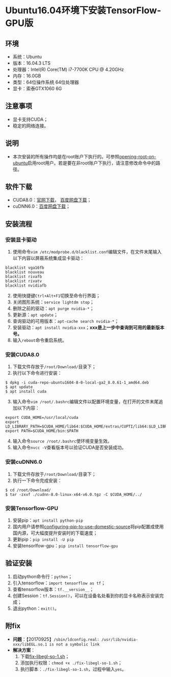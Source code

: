 # Ubuntu16.04环境下安装TensorFlow-GPU版
## 环境
* 系统：Ubuntu
* 版本：16.04.3 LTS
* 处理器：Intel(R) Core(TM) i7-7700K CPU @ 4.20GHz
* 内存：16.0GB
* 类型：64位操作系统 64位处理器
* 显卡：索泰GTX1060 6G
## 注意事项
* 显卡支持CUDA；
* 稳定的网络连接。
## 说明
* 本次安装的所有操作均是在root账户下执行的。可参照[opening-root-on-ubuntu](../ubuntu/opening-root-on-ubuntu.md)启用root用户。若是要在非root账户下执行，请注意修改命令中的路径。
## 软件下载
* CUDA8.0：[官网下载](http://developer2.download.nvidia.com/compute/cuda/8.0/secure/Prod2/local_installers/cuda-repo-ubuntu1604-8-0-local-ga2_8.0.61-1_amd64.deb)， [百度网盘下载](https://pan.baidu.com/s/1c1BTZW0)；
* cuDNN6.0：[百度网盘下载](https://pan.baidu.com/s/1o78RO6m)；
## 安装流程
### 安装显卡驱动
1. 使用命令`vim /etc/modprobe.d/blacklist.conf`编辑文件，在文件末尾输入以下内容以屏蔽系统集成显卡驱动：
  ```text
  blacklist vga16fb
  blacklist nouveau
  blacklist rivafb
  blacklist rivatv
  blacklist nvidiafb
  ```
2. 使用快捷键`Ctrl+Alt+F1`切换至命令行界面；
3. 关闭图形系统：`service lightdm stop`；
4. 删除之前的驱动：`apt purge nvidia-*`；
5. 更新源：`apt update`；
6. 查询驱动的可用版本：`apt-cache search nvidia-*`；
7. 安装驱动：`apt install nvidia-xxx`；**xxx是上一步中查询到可用的最新版本号。**
8. 输入`reboot`命令重启系统。
### 安装CUDA8.0
1. 下载文件存放于`/root/Download/`目录下；
2. 执行以下命令进行安装：
  ```console
  $ dpkg -i cuda-repo-ubuntu1604-8-0-local-ga2_8.0.61-1_amd64.deb
  $ apt update
  $ apt install cuda
  ```
3. 输入命令`vim /root/.bashrc`编辑文件以配置环境变量，在打开的文件末尾追加以下内容：
  ```text
  export CUDA_HOME=/usr/local/cuda
  export LD_LIBRARY_PATH=$CUDA_HOME/lib64:$CUDA_HOME/extras/CUPTI/lib64:$LD_LIBRARY_PATH
  export PATH=$CUDA_HOME/bin:$PATH
  ```
4. 输入命令`source /root/.bashrc`使环境变量生效。
5. 输入命令`nvcc -V`查看版本号以验证CUDA是否安装成功。
### 安装cuDNN6.0
1. 下载文件存放于`/root/Download/`目录下；
2. 执行一下命令完成安装：
  ```console
  $ cd /root/Download/
  $ tar -zxvf ./cudnn-8.0-linux-x64-v6.0.tgz -C $CUDA_HOME/../
  ```
### 安装Tensorflow-GPU
1. 安装pip：`apt install python-pip`
2. 国内用户请参照[configuring-pip-to-use-domestic-source](https://github.com/hemajun815/tutorial/blob/master/pip/1.configuring-pip-to-use-domestic-source.md)将pip配置成使用国内源，可大幅度提升安装时的下载速度；
3. 更新pip：`pip install -U pip`
4. 安装tensorlfow-gpu：`pip install tensorflow-gpu`
## 验证安装
1. 启动python命令行：`python`；
2. 引入tensorflow：`import tensorflow as tf`；
3. 查看tensorflow版本：`tf.__version__`；
4. 创建Session：`tf.Session()`，可以在设备名处看到你的显卡名称表示安装完成；
5. 退出python：`exit()`。
## 附fix
* **问题**：【20170925】`/sbin/ldconfig.real: /usr/lib/nvidia-xxx/libEGL.so.1 is not a symbolic link`
* **解决方案**：
  1. 下载[fix-libegl-so-1.sh](https://pan.baidu.com/s/1nvMHp1n)；
  2. 添加执行权限：`chmod +x ./fix-libegl-so-1.sh`；
  3. 执行脚本：`./fix-libegl-so-1.sh`，过程中输入`yes`。
